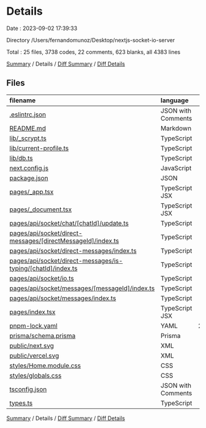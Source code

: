 # Details

Date : 2023-09-02 17:39:33

Directory /Users/fernandomunoz/Desktop/nextjs-socket-io-server

Total : 25 files,  3738 codes, 22 comments, 623 blanks, all 4383 lines

[Summary](results.md) / Details / [Diff Summary](diff.md) / [Diff Details](diff-details.md)

## Files
| filename | language | code | comment | blank | total |
| :--- | :--- | ---: | ---: | ---: | ---: |
| [.eslintrc.json](/.eslintrc.json) | JSON with Comments | 3 | 0 | 1 | 4 |
| [README.md](/README.md) | Markdown | 23 | 0 | 16 | 39 |
| [lib/_scrypt.ts](/lib/_scrypt.ts) | TypeScript | 17 | 0 | 2 | 19 |
| [lib/current-profile.ts](/lib/current-profile.ts) | TypeScript | 13 | 0 | 3 | 16 |
| [lib/db.ts](/lib/db.ts) | TypeScript | 6 | 0 | 4 | 10 |
| [next.config.js](/next.config.js) | JavaScript | 11 | 1 | 2 | 14 |
| [package.json](/package.json) | JSON | 32 | 0 | 1 | 33 |
| [pages/_app.tsx](/pages/_app.tsx) | TypeScript JSX | 5 | 0 | 2 | 7 |
| [pages/_document.tsx](/pages/_document.tsx) | TypeScript JSX | 12 | 0 | 2 | 14 |
| [pages/api/socket/chat/[chatId]/update.ts](/pages/api/socket/chat/%5BchatId%5D/update.ts) | TypeScript | 34 | 2 | 8 | 44 |
| [pages/api/socket/direct-messages/[directMessageId]/index.ts](/pages/api/socket/direct-messages/%5BdirectMessageId%5D/index.ts) | TypeScript | 156 | 3 | 29 | 188 |
| [pages/api/socket/direct-messages/index.ts](/pages/api/socket/direct-messages/index.ts) | TypeScript | 110 | 1 | 19 | 130 |
| [pages/api/socket/direct-messages/is-typing/[chatId]/index.ts](/pages/api/socket/direct-messages/is-typing/%5BchatId%5D/index.ts) | TypeScript | 27 | 1 | 7 | 35 |
| [pages/api/socket/io.ts](/pages/api/socket/io.ts) | TypeScript | 40 | 2 | 7 | 49 |
| [pages/api/socket/messages/[messageId]/index.ts](/pages/api/socket/messages/%5BmessageId%5D/index.ts) | TypeScript | 157 | 1 | 31 | 189 |
| [pages/api/socket/messages/index.ts](/pages/api/socket/messages/index.ts) | TypeScript | 112 | 2 | 26 | 140 |
| [pages/index.tsx](/pages/index.tsx) | TypeScript JSX | 107 | 0 | 8 | 115 |
| [pnpm-lock.yaml](/pnpm-lock.yaml) | YAML | 2,442 | 0 | 366 | 2,808 |
| [prisma/schema.prisma](/prisma/schema.prisma) | Prisma | 112 | 0 | 41 | 153 |
| [public/next.svg](/public/next.svg) | XML | 1 | 0 | 0 | 1 |
| [public/vercel.svg](/public/vercel.svg) | XML | 1 | 0 | 0 | 1 |
| [styles/Home.module.css](/styles/Home.module.css) | CSS | 195 | 3 | 32 | 230 |
| [styles/globals.css](/styles/globals.css) | CSS | 94 | 0 | 14 | 108 |
| [tsconfig.json](/tsconfig.json) | JSON with Comments | 18 | 6 | 0 | 24 |
| [types.ts](/types.ts) | TypeScript | 10 | 0 | 2 | 12 |

[Summary](results.md) / Details / [Diff Summary](diff.md) / [Diff Details](diff-details.md)